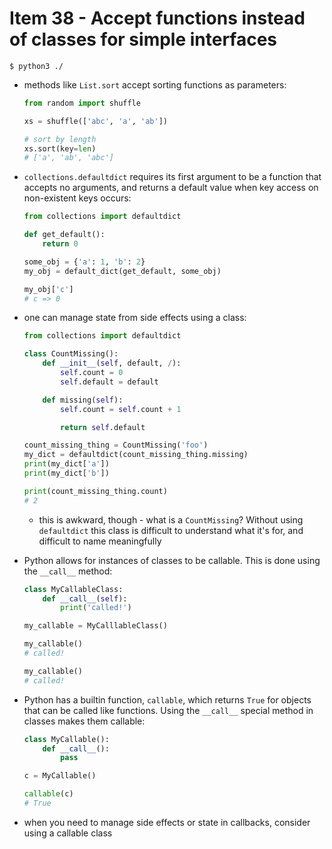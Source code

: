 # Item 38 - Accept functions instead of classes for simple interfaces

```shell
$ python3 ./
```

- methods like `List.sort` accept sorting functions as parameters:

    ```python
    from random import shuffle

    xs = shuffle(['abc', 'a', 'ab'])

    # sort by length
    xs.sort(key=len)
    # ['a', 'ab', 'abc']
    ```
- `collections.defaultdict` requires its first argument to be a function that
    accepts no arguments, and returns a default value when key access on
    non-existent keys occurs:

    ```python
    from collections import defaultdict

    def get_default():
        return 0

    some_obj = {'a': 1, 'b': 2}
    my_obj = default_dict(get_default, some_obj)

    my_obj['c']
    # c => 0
    ```
- one can manage state from side effects using a class:

    ```python
    from collections import defaultdict

    class CountMissing():
        def __init__(self, default, /):
            self.count = 0
            self.default = default

        def missing(self):
            self.count = self.count + 1

            return self.default

    count_missing_thing = CountMissing('foo')
    my_dict = defaultdict(count_missing_thing.missing)
    print(my_dict['a'])
    print(my_dict['b'])

    print(count_missing_thing.count)
    # 2
    ```

    - this is awkward, though - what is a `CountMissing`? Without using
        `defaultdict` this class is difficult to understand what it's for, and
        difficult to name meaningfully
- Python allows for instances of classes to be callable. This is done using the
    `__call__` method:

    ```python
    class MyCallableClass:
        def __call__(self):
            print('called!')

    my_callable = MyCalllableClass()

    my_callable()
    # called!

    my_callable()
    # called!
    ```
- Python has a builtin function, `callable`, which returns `True` for objects
    that can be called like functions. Using the `__call__` special method in
    classes makes them callable:

    ```python
    class MyCallable():
        def __call__():
            pass

    c = MyCallable()

    callable(c)
    # True
    ```
- when you need to manage side effects or state in callbacks, consider using a
    callable class
